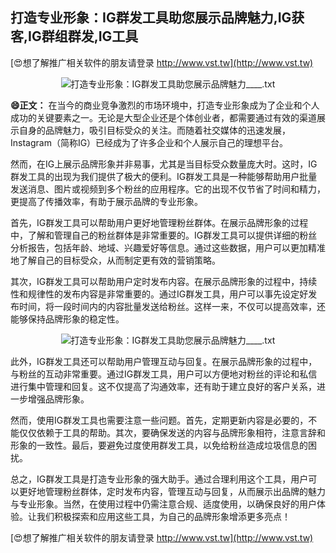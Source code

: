## **打造专业形象：IG群发工具助您展示品牌魅力,IG获客,IG群组群发,IG工具**

[😍想了解推广相关软件的朋友请登录 http://www.vst.tw](http://www.vst.tw)

 <center><img src="https://vst.tw/MP4/tuiguang/png/5.png" alt="打造专业形象：IG群发工具助您展示品牌魅力____.txt"></center>

**😄正文：**
在当今的商业竞争激烈的市场环境中，打造专业形象成为了企业和个人成功的关键要素之一。无论是大型企业还是个体创业者，都需要通过有效的渠道展示自身的品牌魅力，吸引目标受众的关注。而随着社交媒体的迅速发展，Instagram（简称IG）已经成为了许多企业和个人展示自己的理想平台。

然而，在IG上展示品牌形象并非易事，尤其是当目标受众数量庞大时。这时，IG群发工具的出现为我们提供了极大的便利。IG群发工具是一种能够帮助用户批量发送消息、图片或视频到多个粉丝的应用程序。它的出现不仅节省了时间和精力，更提高了传播效率，有助于展示品牌的专业形象。

首先，IG群发工具可以帮助用户更好地管理粉丝群体。在展示品牌形象的过程中，了解和管理自己的粉丝群体是非常重要的。IG群发工具可以提供详细的粉丝分析报告，包括年龄、地域、兴趣爱好等信息。通过这些数据，用户可以更加精准地了解自己的目标受众，从而制定更有效的营销策略。

其次，IG群发工具可以帮助用户定时发布内容。在展示品牌形象的过程中，持续性和规律性的发布内容是非常重要的。通过IG群发工具，用户可以事先设定好发布时间，将一段时间内的内容批量发送给粉丝。这样一来，不仅可以提高效率，还能够保持品牌形象的稳定性。

 <center><img src="https://vst.tw/MP4/tuiguang/png/7.png" alt="打造专业形象：IG群发工具助您展示品牌魅力____.txt"></center>

此外，IG群发工具还可以帮助用户管理互动与回复。在展示品牌形象的过程中，与粉丝的互动非常重要。通过IG群发工具，用户可以方便地对粉丝的评论和私信进行集中管理和回复。这不仅提高了沟通效率，还有助于建立良好的客户关系，进一步增强品牌形象。

然而，使用IG群发工具也需要注意一些问题。首先，定期更新内容是必要的，不能仅仅依赖于工具的帮助。其次，要确保发送的内容与品牌形象相符，注意言辞和形象的一致性。最后，要避免过度使用群发工具，以免给粉丝造成垃圾信息的困扰。

总之，IG群发工具是打造专业形象的强大助手。通过合理利用这个工具，用户可以更好地管理粉丝群体，定时发布内容，管理互动与回复，从而展示出品牌的魅力与专业形象。当然，在使用过程中仍需注意合规、适度使用，以确保良好的用户体验。让我们积极探索和应用这些工具，为自己的品牌形象增添更多亮点！

[😍想了解推广相关软件的朋友请登录 http://www.vst.tw](http://www.vst.tw)



